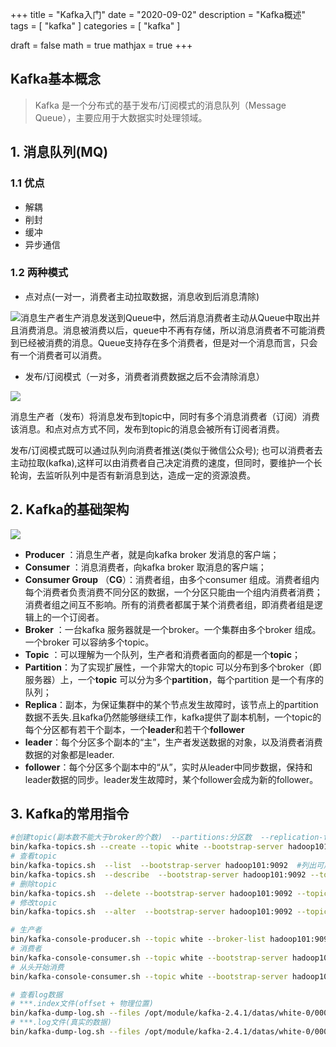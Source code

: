 +++
title = "Kafka入门"
date = "2020-09-02"
description = "Kafka概述"
tags = [
  "kafka"
]
categories = [
  "kafka"
]

draft = false
math = true
mathjax = true
+++

## Kafka基本概念

>  Kafka 是一个分布式的基于发布/订阅模式的消息队列（Message Queue），主要应用于大数据实时处理领域。

## 1. 消息队列(MQ)

### 1.1 优点

- 解耦
- 削封
- 缓冲
- 异步通信

### 1.2 两种模式

- 点对点(一对一，消费者主动拉取数据，消息收到后消息清除)

![](https://markdown-1258220306.cos.ap-shenzhen-fsi.myqcloud.com/img/kafka-1.png)
  ​       消息生产者生产消息发送到Queue中，然后消息消费者主动从Queue中取出并且消费消息。消息被消费以后，queue中不再有存储，所以消息消费者不可能消费到已经被消费的消息。Queue支持存在多个消费者，但是对一个消息而言，只会有一个消费者可以消费。

- 发布/订阅模式（一对多，消费者消费数据之后不会清除消息）

![](https://markdown-1258220306.cos.ap-shenzhen-fsi.myqcloud.com/img/image-kafka-2.png)

  消息生产者（发布）将消息发布到topic中，同时有多个消息消费者（订阅）消费该消息。和点对点方式不同，发布到topic的消息会被所有订阅者消费。

  发布/订阅模式既可以通过队列向消费者推送(类似于微信公众号); 也可以消费者去主动拉取(kafka),这样可以由消费者自己决定消费的速度，但同时，要维护一个长轮询，去监听队列中是否有新消息到达，造成一定的资源浪费。

## 2. Kafka的基础架构

![]("https://markdown-1258220306.cos.ap-shenzhen-fsi.myqcloud.com/img/kafka-3.jpg)

- **Producer** ：消息生产者，就是向kafka broker 发消息的客户端；
- **Consumer** ：消息消费者，向kafka broker 取消息的客户端；
- **Consumer Group** （**CG**）：消费者组，由多个consumer 组成。消费者组内每个消费者负责消费不同分区的数据，一个分区只能由一个组内消费者消费；消费者组之间互不影响。所有的消费者都属于某个消费者组，即消费者组是逻辑上的一个订阅者。
- **Broker** ：一台kafka 服务器就是一个broker。一个集群由多个broker 组成。一个broker 可以容纳多个topic。
- **Topic** ：可以理解为一个队列，生产者和消费者面向的都是一个**topic**；
- **Partition**：为了实现扩展性，一个非常大的topic 可以分布到多个broker（即服务器）上，一个**topic** 可以分为多个**partition**，每个partition 是一个有序的队列；
- **Replica**：副本，为保证集群中的某个节点发生故障时，该节点上的partition 数据不丢失.且kafka仍然能够继续工作，kafka提供了副本机制，一个topic的每个分区都有若干个副本，一个**leader**和若干个**follower**
- **leader**：每个分区多个副本的“主”，生产者发送数据的对象，以及消费者消费数据的对象都是leader.
- **follower**：每个分区多个副本中的“从”，实时从leader中同步数据，保持和leader数据的同步。leader发生故障时，某个follower会成为新的follower。

## 3. Kafka的常用指令

```bash
#创建topic(副本数不能大于broker的个数)  --partitions:分区数  --replication-factor：副本数(不能大于brokers的个数)
bin/kafka-topics.sh --create --topic white --bootstrap-server hadoop101:9092 --partitions 3 --replication-factor 3
# 查看topic
bin/kafka-topics.sh  --list  --bootstrap-server hadoop101:9092  #列出可用的topics
bin/kafka-topics.sh  --describe  --bootstrap-server hadoop101:9092 --topic white #查看具体topic的信息
# 删除topic
bin/kafka-topics.sh  --delete --bootstrap-server hadoop101:9092 --topic white #标记删除，过一段时间kafka会自己删除
# 修改topic
bin/kafka-topics.sh  --alter  --bootstrap-server hadoop101:9092 --topic white --partitions 6 #修改topic的分区数

# 生产者
bin/kafka-console-producer.sh --topic white --broker-list hadoop101:9092 
# 消费者
bin/kafka-console-consumer.sh --topic white --bootstrap-server hadoop101:9092
# 从头开始消费
bin/kafka-console-consumer.sh --topic white --bootstrap-server hadoop101:9092 --from-beginning

# 查看log数据
# ***.index文件(offset + 物理位置)
bin/kafka-dump-log.sh --files /opt/module/kafka-2.4.1/datas/white-0/00000000000000000000.index --print-data-log
# ***.log文件(真实的数据)
bin/kafka-dump-log.sh --files /opt/module/kafka-2.4.1/datas/white-0/00000000000000000000.log --print-data-log
```

